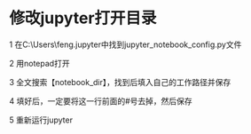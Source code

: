 # 修改jupyter打开目录

1 在C:\Users\feng\.jupyter中找到jupyter_notebook_config.py文件

2 用notepad打开

3 全文搜索【notebook_dir】，找到后填入自己的工作路径并保存

4 填好后，一定要将这一行前面的#号去掉，然后保存

5 重新运行jupyter

